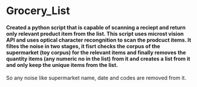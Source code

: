 # Grocery_List
#### Created a python script that is capable of scanning a reciept and return only relevant product item from the list. This script uses microst vision API and uses optical character recongnition to scan the prodcuct items. It filtes the noise in two stages, it fisrt checks the corpus of the supermarket (toy corpus) for the relevant items and finally removes the quantity items (any numeric no in the list) from it and creates a list from it and only keep the unique items from the list. 
So any noise like supermarket name, date and codes are removed from it. 
